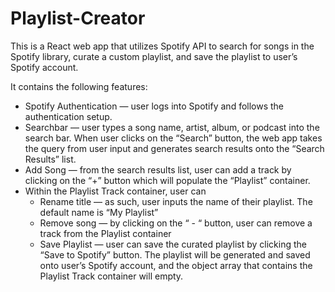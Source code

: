 # Playlist-Creator

This is a React web app that utilizes Spotify API to search for songs in the Spotify library, curate a custom playlist, and save the playlist to user’s Spotify account.

It contains the following features:
* Spotify Authentication — user logs into Spotify and follows the authentication setup.
* Searchbar — user types a song name, artist, album, or podcast into the search bar. When user clicks on the “Search” button, the web app takes the query from user input and generates search results onto the “Search Results” list.
* Add Song — from the search results list, user can add a track by clicking on the “+” button which will populate the “Playlist” container.
* Within the Playlist Track container, user can
    * Rename title — as such, user inputs the name of their playlist. The default name is “My Playlist”
    * Remove song — by clicking on the “ - “ button, user can remove a track from the Playlist container
    * Save Playlist  — user can save the curated playlist by clicking the “Save to Spotify” button. The playlist will be generated and saved onto user’s Spotify account, and the object array that contains the Playlist Track container will empty.
